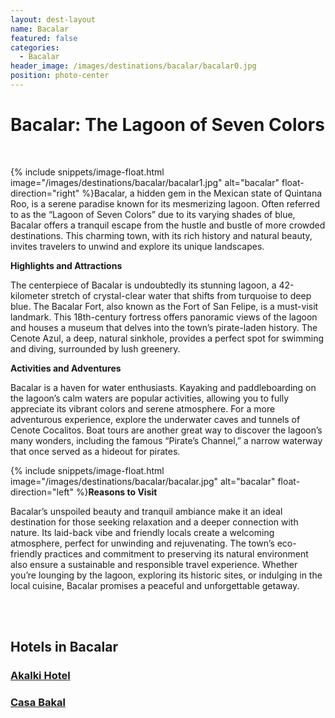 ```yaml
---
layout: dest-layout
name: Bacalar
featured: false
categories:
  - Bacalar
header_image: /images/destinations/bacalar/bacalar0.jpg
position: photo-center
---
```

# **Bacalar: The Lagoon of Seven Colors**

&nbsp;

{% include snippets/image-float.html image="/images/destinations/bacalar/bacalar1.jpg" alt="bacalar" float-direction="right" %}Bacalar, a hidden gem in the Mexican state of Quintana Roo, is a serene paradise known for its mesmerizing lagoon. Often referred to as the “Lagoon of Seven Colors” due to its varying shades of blue, Bacalar offers a tranquil escape from the hustle and bustle of more crowded destinations. This charming town, with its rich history and natural beauty, invites travelers to unwind and explore its unique landscapes.

**Highlights and Attractions**

The centerpiece of Bacalar is undoubtedly its stunning lagoon, a 42-kilometer stretch of crystal-clear water that shifts from turquoise to deep blue. The Bacalar Fort, also known as the Fort of San Felipe, is a must-visit landmark. This 18th-century fortress offers panoramic views of the lagoon and houses a museum that delves into the town’s pirate-laden history. The Cenote Azul, a deep, natural sinkhole, provides a perfect spot for swimming and diving, surrounded by lush greenery.

**Activities and Adventures**

Bacalar is a haven for water enthusiasts. Kayaking and paddleboarding on the lagoon’s calm waters are popular activities, allowing you to fully appreciate its vibrant colors and serene atmosphere. For a more adventurous experience, explore the underwater caves and tunnels of Cenote Cocalitos. Boat tours are another great way to discover the lagoon’s many wonders, including the famous “Pirate’s Channel,” a narrow waterway that once served as a hideout for pirates.

{% include snippets/image-float.html image="/images/destinations/bacalar/bacalar.jpg" alt="bacalar" float-direction="left" %}**Reasons to Visit**

Bacalar’s unspoiled beauty and tranquil ambiance make it an ideal destination for those seeking relaxation and a deeper connection with nature. Its laid-back vibe and friendly locals create a welcoming atmosphere, perfect for unwinding and rejuvenating. The town’s eco-friendly practices and commitment to preserving its natural environment also ensure a sustainable and responsible travel experience. Whether you’re lounging by the lagoon, exploring its historic sites, or indulging in the local cuisine, Bacalar promises a peaceful and unforgettable getaway.

&nbsp;  
&nbsp;  




## Hotels in Bacalar

<section class='grid'>
<div class="col-3_sm-4_xs-6 padded-1">
    <a href="/hotels/akalki">
        <div class="bg-image square" style="background-image:url('/images/hotels/akalki/akalki2.png')">  </div>
        <h3 class='center'>Akalki Hotel</h3>        
    </a>  
</div>

<div class="col-3_sm-4_xs-6 padded-1">
    <a href="/hotels/casabakal">
        <div class="bg-image square" style="background-image:url('/images/hotels/casabakal/casabakal2.webp')">  </div>
        <h3 class='center'>Casa Bakal</h3>        
    </a>  
</div>
</section>